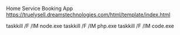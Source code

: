 Home Service Booking App
https://truelysell.dreamstechnologies.com/html/template/index.html

taskkill /F /IM node.exe
taskkill /F /IM php.exe
taskkill /F /IM code.exe